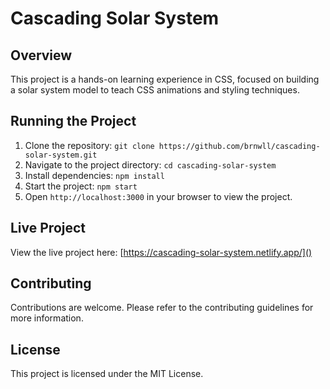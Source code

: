 # Cascading Solar System

## Overview

This project is a hands-on learning experience in CSS, focused on building a solar system model to teach CSS animations and styling techniques.

## Running the Project

1. Clone the repository: `git clone https://github.com/brnwll/cascading-solar-system.git`
2. Navigate to the project directory: `cd cascading-solar-system`
3. Install dependencies: `npm install`
4. Start the project: `npm start`
5. Open `http://localhost:3000` in your browser to view the project.

## Live Project

View the live project here: [https://cascading-solar-system.netlify.app/]()

## Contributing

Contributions are welcome. Please refer to the contributing guidelines for more information.

## License

This project is licensed under the MIT License.
